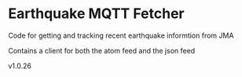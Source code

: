 # Earthquake MQTT Fetcher

Code for getting and tracking recent earthquake informtion from JMA

Contains a client for both the atom feed and the json feed

v1.0.26
